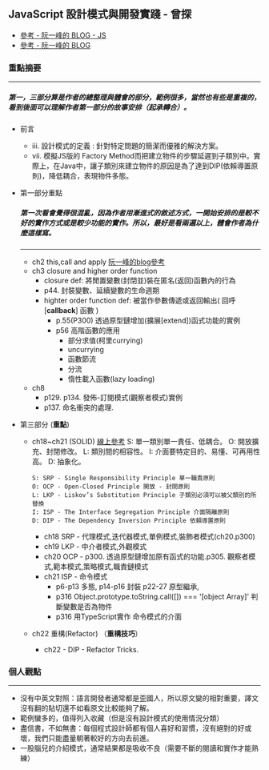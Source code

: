 ## JavaScript 設計模式與開發實踐 - 曾探 
- [參考 - 阮一峰的 BLOG - JS](http://www.ruanyifeng.com/blog/javascript)
- [參考 - 阮一峰的 BLOG](http://www.ruanyifeng.com/blog/archives.html)

###  重點摘要
---
##### 第一，三部分算是作者的總整理與體會的部分，範例很多，當然也有些是重複的，看到後面可以理解作者第一部分的故事安排（起承轉合）。

* 前言
    *   iii. 設計模式的定義 : 針對特定問題的簡潔而優雅的解決方案。
    *   vii. 模擬JS版的 Factory Method而把建立物件的步驟延遲到子類別中。實際上，在Java中，讓子類別來建立物件的原因是為了達到DIP(依賴導置原則)，降低耦合，表現物件多態。
* 第一部分重點

    ##### 第一次看會覺得很混亂，因為作者用漸進式的敘述方式，一開始安排的是較不好的實作方式或是較少功能的實作。所以，最好是看兩遍以上，體會作者為什麼這樣寫。
    ---
    *   ch2 this,call and apply [阮一峰的blog參考](http://www.ruanyifeng.com/blog/2010/04/using_this_keyword_in_javascript.html)
    *   ch3 closure and higher order function
        * closure def: 將閒置變數(封閉並)裝在匿名(返回)函數內的行為
        * p44. 封裝變數、延續變數的生命週期
        * highter order function def: 被當作參數傳遞或返回輸出( 回呼[**callback**] 函數 )
            * p.55(P300) 透過原型鏈增加(擴展[extend])函式功能的實例
            * p56 高階函數的應用
                + 部分求值(柯里currying)
                + uncurrying
                + 函數節流
                + 分流
                + 惰性載入函數(lazy loading)
    *   ch8
        *   p129. p134. 發佈-訂閱模式(觀察者模式)實例
        *   p137. 命名衝突的處理.
* 第三部分 (**重點**)
    *   ch18~ch21 (SOLID) [線上參考](http://www.hitripod.com/blog/2011/12/object-oriented-design-five-principles-solid/)
            S: 單一類別單一責任、低耦合。
            O: 開放擴充、封閉修改。
            L: 類別間的相容性。
            I: 介面要特定目的、易懂、可再用性高。
            D: 抽象化。
            
            S: SRP - Single Responsibility Principle 單一職責原則
            O: OCP - Open-Closed Principle 開放 - 封閉原則
            L: LKP - Liskov’s Substitution Principle 子類別必須可以被父類別的所替換
            I: ISP - The Interface Segregation Principle 介面隔離原則
            D: DIP - The Dependency Inversion Principle 依賴導置原則
        *   ch18 SRP - 代理模式,迭代器模式,單例模式,裝飾者模式(ch20.p300)
        *   ch19 LKP - 中介者模式,外觀模式
        *   ch20 OCP - p300. 透過原型鏈增加原有函式的功能.p305. 觀察者模式,範本模式,策略模式,職責鏈模式
        *   ch21 ISP - 命令模式
            * p6-p13 多態, p14-p16 封裝 p22-27 原型繼承,
            * p316 Object.prototype.toString.call([]) === '[object Array]' 判斷變數是否為物件
            * p316 用TypeScript實作 命令模式的介面
    *   ch22 重構(Refactor) （**重構技巧**）
        *   ch22 - DIP - Refactor Tricks.
        
### 個人觀點
---

*   沒有中英文對照：語言開發者通常都是歪國人，所以原文變的相對重要，譯文沒有翻的貼切還不如看原文比較能夠了解。
*   範例蠻多的，值得列入收藏（但是沒有設計模式的使用情況分類）
*   盡信書，不如無書：每個程式設計師都有個人喜好和習慣，沒有絕對的好或壞，我們只能盡量朝著較好的方向去前進。
*   一股腦兒的介紹模式，通常結果都是吸收不良（需要不斷的閱讀和實作才能熟練）